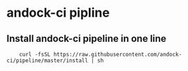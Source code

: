 # andock-ci pipline

## Install andock-ci pipeline in one line

```
    curl -fsSL https://raw.githubusercontent.com/andock-ci/pipeline/master/install | sh
```